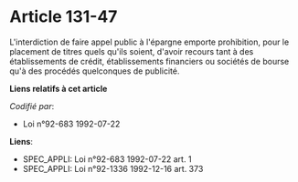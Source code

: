 # Article 131-47

L'interdiction de faire appel public à l'épargne emporte prohibition, pour le placement de titres quels qu'ils soient,
d'avoir recours tant à des établissements de crédit, établissements financiers ou sociétés de bourse qu'à des procédés
quelconques de publicité.

**Liens relatifs à cet article**

_Codifié par_:

  - Loi n°92-683 1992-07-22

**Liens**:

  - SPEC_APPLI: Loi n°92-683 1992-07-22 art. 1
  - SPEC_APPLI: Loi n°92-1336 1992-12-16 art. 373
